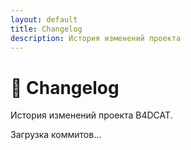 ```yaml
---
layout: default
title: Changelog
description: История изменений проекта
---
```


# 📝 Changelog

История изменений проекта B4DCAT.

<div id="commits-list">
    <p>Загрузка коммитов...</p>
</div>

<script>
    // Параметры вашего репозитория
    const owner = 'mrvi0'; // GitHub username
    const repo = 'mrvi0.github.io'; // Repository name
    const commitsList = document.getElementById('commits-list');
    const maxCommits = 15; // Сколько коммитов показать

    // URL для запроса к GitHub API
    const apiUrl = `https://api.github.com/repos/${owner}/${repo}/commits?per_page=${maxCommits}`;

    fetch(apiUrl)
        .then(response => {
            if (!response.ok) {
                throw new Error(`Ошибка сети: ${response.status} ${response.statusText}`);
            }
            return response.json(); // Преобразуем ответ в JSON
        })
        .then(commits => {
            commitsList.innerHTML = ''; // Очищаем сообщение "Загрузка..."

            if (commits.length === 0) {
                commitsList.innerHTML = '<p>Коммиты не найдены.</p>';
                return;
            }

            const ul = document.createElement('ul');
            ul.className = 'commit-history'; // Добавим класс для стилизации

            commits.forEach(commitData => {
                const commit = commitData.commit;
                const li = document.createElement('li');

                // Дата коммита
                const date = new Date(commit.committer.date).toLocaleString('ru-RU', {
                    year: 'numeric', month: 'long', day: 'numeric', hour: '2-digit', minute: '2-digit'
                });

                // Ссылка на коммит на GitHub
                const commitUrl = commitData.html_url;
                // Сообщение коммита (первая строка)
                const message = commit.message.split('\n')[0];
                // Автор
                const author = commit.author.name;
                const authorUrl = commitData.author ? commitData.author.html_url : '#'; // Ссылка на профиль автора (если есть)
                const authorAvatar = commitData.author ? commitData.author.avatar_url : ''; // Аватар автора (если есть)

                li.innerHTML = `
                    <div class="commit-info">
                        <a href="${commitUrl}" target="_blank" rel="noopener noreferrer" class="commit-message">${message}</a>
                        <div class="commit-meta">
                            <span class="commit-author">
                                ${authorAvatar ? `<img src="${authorAvatar}&s=20" alt="${author}" width="20" height="20" style="border-radius: 50%; vertical-align: middle; margin-right: 5px;">` : ''}
                                ${authorUrl !== '#' ? `<a href="${authorUrl}" target="_blank" rel="noopener noreferrer">${author}</a>` : author}
                            </span>
                            <span class="commit-date">коммитнул ${date}</span>
                            <a href="${commitUrl}" target="_blank" rel="noopener noreferrer" class="commit-sha" title="Посмотреть коммит на GitHub">${commitData.sha.substring(0, 7)}</a>
                        </div>
                    </div>
                `;
                ul.appendChild(li);
            });
            commitsList.appendChild(ul);
        })
        .catch(error => {
            console.error('Ошибка при загрузке коммитов:', error);
            commitsList.innerHTML = `<p class="error">Не удалось загрузить историю коммитов. Пожалуйста, проверьте консоль для деталей. (${error.message})</p>`;
        });
</script>
